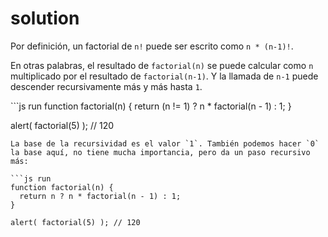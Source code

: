# solution

Por definición, un factorial de `n!` puede ser escrito como `n * (n-1)!`.

En otras palabras, el resultado de `factorial(n)` se puede calcular como `n` multiplicado por el resultado de `factorial(n-1)`. Y la llamada de `n-1` puede descender recursivamente más y más hasta `1`.

\`\`\`js run function factorial\(n\) { return \(n != 1\) ? n \* factorial\(n - 1\) : 1; }

alert\( factorial\(5\) \); // 120

```text
La base de la recursividad es el valor `1`. También podemos hacer `0` la base aquí, no tiene mucha importancia, pero da un paso recursivo más:

```js run
function factorial(n) {
  return n ? n * factorial(n - 1) : 1;
}

alert( factorial(5) ); // 120
```

